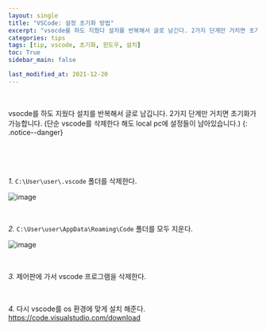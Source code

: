 ```yaml
---
layout: single
title: "VSCode: 설정 초기화 방법"
excerpt: "vsocde를 하도 지웠다 설치를 반복해서 글로 남긴다. 2가지 단계만 거치면 초기화가 가능하다. (단순 vscode를 삭제한다 해도 local pc에 설정들이 남아있다.)"
categories: tips
tags: [tip, vscode, 초기화, 윈도우, 설치]
toc: True
sidebar_main: false

last_modified_at: 2021-12-20
---
```


<br>

vsocde를 하도 지웠다 설치를 반복해서 글로 남깁니다. 2가지 단계만 거치면 초기화가 가능합니다. (단순 vscode를 삭제한다 해도 local pc에 설정들이 남아있습니다.)
{: .notice--danger}

<br>
<br>
<br>

*1.* `C:\User\user\.vscode` 폴더를 삭제한다.

![image](https://user-images.githubusercontent.com/78655692/146772823-6cec0b09-4022-484c-9cd8-802beefa527d.png)

<br>

*2.* `C:\User\user\AppData\Roaming\Code` 폴더를 모두 지운다.

![image](https://user-images.githubusercontent.com/78655692/146773025-2808144d-1025-42c0-8dad-ff980a0dbe5b.png)

<br>

*3.* 제어판에 가서 vscode 프로그램을 삭제한다.

<br>

*4.* 다시 vscode를 os 환경에 맞게 설치 해준다. <br> https://code.visualstudio.com/download